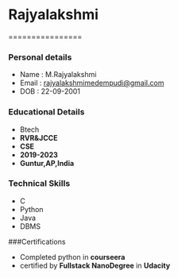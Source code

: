 # Rajyalakshmi
================
### Personal details
- Name : M.Rajyalakshmi
- Email : rajyalakshmimedempudi@gmail.com
- DOB : 22-09-2001

### Educational Details
- Btech
- **RVR&JCCE**
- **CSE**
- **2019-2023**
- **Guntur,AP,India**

### Technical Skills
- C
- Python
- Java
- DBMS

###Certifications
- Completed python in **courseera**
- certified by **Fullstack NanoDegree** in **Udacity**
